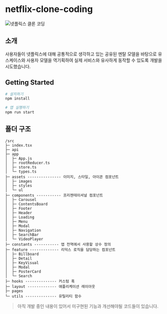 # netflix-clone-coding

![넷플릭스 클론 코딩](./src/assets/images/netflix_clone_1.gif)

## 소개

사용자들이 넷플릭스에 대해 공통적으로 생각하고 있는 공유된 멘탈 모델을 바탕으로 유스케이스와 사용자 모델을 역기획하여 실제 서비스와 유사하게 동작할 수 있도록 개발을 시도했습니다.

## Getting Started

```bash
# 설치하기
npm install

# 앱 실행하기
npm run start
```

## 폴더 구조

```
/src
├─ index.tsx
├─ api
├─ app
│  ├─ App.js
│  ├─ rootReducer.ts
│  ├─ store.ts
│  └─ types.ts
├─ assets --------------- 이미지, 스타일, 아이콘 컴포넌트
│  ├─ images
│  ├─ styles
│  └─ ul
├─ components ----------- 프리젠테이셔널 컴포넌트
│  ├─ Carousel
│  ├─ ContentsBoard
│  ├─ Footer
│  ├─ Header
│  ├─ Loading
│  ├─ Menu
│  ├─ Modal
│  ├─ Navigation
│  ├─ SearchBar
│  └─ VideoPlayer
├─ constants ----------- 앱 전역에서 사용할 상수 정의
├─ feature ------------- 리덕스 로직을 담당하는 컴포넌트
│  ├─ Billboard
│  ├─ Detail
│  ├─ KeyVisual
│  ├─ Modal
│  ├─ PosterCard
│  └─ Search
├─ hooks -------------- 커스텀 훅
├─ layout ------------- 애플리케이션 레이아웃
├─ pages
└─ utils -------------- 유틸리티 함수
```

> 아직 개발 중인 내용이 있어서 미구현된 기능과 개선해야될 코드들이 있습니다.
